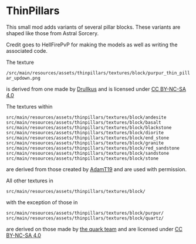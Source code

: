 # ThinPillars
 
This small mod adds variants of several pillar blocks. These variants are shaped like those from Astral Sorcery.

Credit goes to HellFirePvP for making the models as well as writing the associated code.

The texture 

`/src/main/resources/assets/thinpillars/textures/block/purpur_thin_pillar_updown.png`

is derived from one made by [Drullkus](https://github.com/Drullkus) and is licensed under [CC BY-NC-SA 4.0](https://creativecommons.org/licenses/by-nc-sa/4.0/)

The textures within 

`src/main/resources/assets/thinpillars/textures/block/andesite`
`src/main/resources/assets/thinpillars/textures/block/basalt`
`src/main/resources/assets/thinpillars/textures/block/blackstone`
`src/main/resources/assets/thinpillars/textures/block/diorite`
`src/main/resources/assets/thinpillars/textures/block/end_stone`
`src/main/resources/assets/thinpillars/textures/block/granite`
`src/main/resources/assets/thinpillars/textures/block/red_sandstone`
`src/main/resources/assets/thinpillars/textures/block/sandstone`
`src/main/resources/assets/thinpillars/textures/block/stone`

are derived from those created by [AdamT19](https://www.curseforge.com/members/adamt19/followers) and are used with permission.

All other textures in 

`src/main/resources/assets/thinpillars/textures/block/`

with the exception of those in

`src/main/resources/assets/thinpillars/textures/block/purpur/`
`src/main/resources/assets/thinpillars/textures/block/quartz/`

are derived on those made by [the quark team](https://github.com/Vazkii/Quark) and are licensed under [CC BY-NC-SA 4.0](https://creativecommons.org/licenses/by-nc-sa/4.0/)
